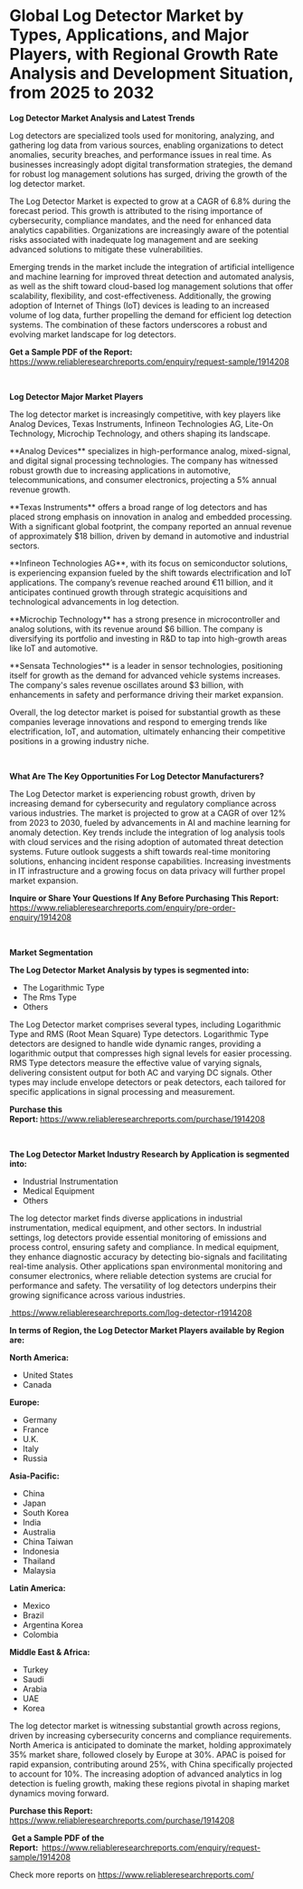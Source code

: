 <p><h1>Global Log Detector Market by Types, Applications, and Major Players, with Regional Growth Rate Analysis and Development Situation, from 2025 to 2032</h1></p><p><strong>Log Detector Market Analysis and Latest Trends</strong></p>
<p><p>Log detectors are specialized tools used for monitoring, analyzing, and gathering log data from various sources, enabling organizations to detect anomalies, security breaches, and performance issues in real time. As businesses increasingly adopt digital transformation strategies, the demand for robust log management solutions has surged, driving the growth of the log detector market.</p><p>The Log Detector Market is expected to grow at a CAGR of 6.8% during the forecast period. This growth is attributed to the rising importance of cybersecurity, compliance mandates, and the need for enhanced data analytics capabilities. Organizations are increasingly aware of the potential risks associated with inadequate log management and are seeking advanced solutions to mitigate these vulnerabilities. </p><p>Emerging trends in the market include the integration of artificial intelligence and machine learning for improved threat detection and automated analysis, as well as the shift toward cloud-based log management solutions that offer scalability, flexibility, and cost-effectiveness. Additionally, the growing adoption of Internet of Things (IoT) devices is leading to an increased volume of log data, further propelling the demand for efficient log detection systems. The combination of these factors underscores a robust and evolving market landscape for log detectors.</p></p>
<p><strong>Get a Sample PDF of the Report:&nbsp;</strong> <a href="https://www.reliableresearchreports.com/enquiry/request-sample/1914208?utm_campaign=2104&utm_medium=2&utm_source=Github&utm_content=ia&utm_term=11022025&utm_id=log-detector">https://www.reliableresearchreports.com/enquiry/request-sample/1914208</a></p>
<p>&nbsp;</p>
<p><strong>Log Detector Major Market Players</strong></p>
<p><p>The log detector market is increasingly competitive, with key players like Analog Devices, Texas Instruments, Infineon Technologies AG, Lite-On Technology, Microchip Technology, and others shaping its landscape. </p><p>**Analog Devices** specializes in high-performance analog, mixed-signal, and digital signal processing technologies. The company has witnessed robust growth due to increasing applications in automotive, telecommunications, and consumer electronics, projecting a 5% annual revenue growth. </p><p>**Texas Instruments** offers a broad range of log detectors and has placed strong emphasis on innovation in analog and embedded processing. With a significant global footprint, the company reported an annual revenue of approximately $18 billion, driven by demand in automotive and industrial sectors.</p><p>**Infineon Technologies AG**, with its focus on semiconductor solutions, is experiencing expansion fueled by the shift towards electrification and IoT applications. The company’s revenue reached around €11 billion, and it anticipates continued growth through strategic acquisitions and technological advancements in log detection.</p><p>**Microchip Technology** has a strong presence in microcontroller and analog solutions, with its revenue around $6 billion. The company is diversifying its portfolio and investing in R&D to tap into high-growth areas like IoT and automotive.</p><p>**Sensata Technologies** is a leader in sensor technologies, positioning itself for growth as the demand for advanced vehicle systems increases. The company's sales revenue oscillates around $3 billion, with enhancements in safety and performance driving their market expansion.</p><p>Overall, the log detector market is poised for substantial growth as these companies leverage innovations and respond to emerging trends like electrification, IoT, and automation, ultimately enhancing their competitive positions in a growing industry niche.</p></p>
<p>&nbsp;</p>
<p><strong>What Are The Key Opportunities For Log Detector Manufacturers?</strong></p>
<p><p>The Log Detector market is experiencing robust growth, driven by increasing demand for cybersecurity and regulatory compliance across various industries. The market is projected to grow at a CAGR of over 12% from 2023 to 2030, fueled by advancements in AI and machine learning for anomaly detection. Key trends include the integration of log analysis tools with cloud services and the rising adoption of automated threat detection systems. Future outlook suggests a shift towards real-time monitoring solutions, enhancing incident response capabilities. Increasing investments in IT infrastructure and a growing focus on data privacy will further propel market expansion.</p></p>
<p><strong>Inquire or Share Your Questions If Any Before Purchasing This Report:</strong> <a href="https://www.reliableresearchreports.com/enquiry/pre-order-enquiry/1914208?utm_campaign=2104&utm_medium=2&utm_source=Github&utm_content=ia&utm_term=11022025&utm_id=log-detector">https://www.reliableresearchreports.com/enquiry/pre-order-enquiry/1914208</a></p>
<p>&nbsp;</p>
<p><strong>Market Segmentation</strong></p>
<p><strong>The Log Detector Market Analysis by types is segmented into:</strong></p>
<p><ul><li>The Logarithmic Type</li><li>The Rms Type</li><li>Others</li></ul></p>
<p><p>The Log Detector market comprises several types, including Logarithmic Type and RMS (Root Mean Square) Type detectors. Logarithmic Type detectors are designed to handle wide dynamic ranges, providing a logarithmic output that compresses high signal levels for easier processing. RMS Type detectors measure the effective value of varying signals, delivering consistent output for both AC and varying DC signals. Other types may include envelope detectors or peak detectors, each tailored for specific applications in signal processing and measurement.</p></p>
<p><strong>Purchase this Report:&nbsp;</strong><a href="https://www.reliableresearchreports.com/purchase/1914208?utm_campaign=2104&utm_medium=2&utm_source=Github&utm_content=ia&utm_term=11022025&utm_id=log-detector">https://www.reliableresearchreports.com/purchase/1914208</a></p>
<p>&nbsp;</p>
<p><strong>The Log Detector Market Industry Research by Application is segmented into:</strong></p>
<p><ul><li>Industrial Instrumentation</li><li>Medical Equipment</li><li>Others</li></ul></p>
<p><p>The log detector market finds diverse applications in industrial instrumentation, medical equipment, and other sectors. In industrial settings, log detectors provide essential monitoring of emissions and process control, ensuring safety and compliance. In medical equipment, they enhance diagnostic accuracy by detecting bio-signals and facilitating real-time analysis. Other applications span environmental monitoring and consumer electronics, where reliable detection systems are crucial for performance and safety. The versatility of log detectors underpins their growing significance across various industries.</p></p>
<p><a href="https://www.reliableresearchreports.com/log-detector-r1914208?utm_campaign=2104&utm_medium=2&utm_source=Github&utm_content=ia&utm_term=11022025&utm_id=log-detector">&nbsp;https://www.reliableresearchreports.com/log-detector-r1914208</a></p>
<p><strong>In terms of Region, the Log Detector Market Players available by Region are:</strong></p>
<p>
    <p> <strong> North America: </strong>
        <ul>
            <li>United States</li>
            <li>Canada</li>
        </ul>
        </p> 
    <p> <strong> Europe: </strong>
        <ul>
            <li>Germany</li>
            <li>France</li>
            <li>U.K.</li>
            <li>Italy</li>
            <li>Russia</li>
        </ul>
        </p> 
    <p> <strong> Asia-Pacific: </strong>
        <ul>
            <li>China</li>
            <li>Japan</li>
            <li>South Korea</li>
            <li>India</li>
            <li>Australia</li>
            <li>China Taiwan</li>
            <li>Indonesia</li>
            <li>Thailand</li>
            <li>Malaysia</li>
        </ul>
        </p> 
    <p> <strong> Latin America: </strong>
        <ul>
            <li>Mexico</li>
            <li>Brazil</li>
            <li>Argentina Korea</li>
            <li>Colombia</li>
        </ul>
        </p> 
    <p> <strong> Middle East & Africa: </strong>
        <ul>
            <li>Turkey</li>
            <li>Saudi</li>
            <li>Arabia</li>
            <li>UAE</li>
            <li>Korea</li>
        </ul>
    </p>
    </p>
<p><p>The log detector market is witnessing substantial growth across regions, driven by increasing cybersecurity concerns and compliance requirements. North America is anticipated to dominate the market, holding approximately 35% market share, followed closely by Europe at 30%. APAC is poised for rapid expansion, contributing around 25%, with China specifically projected to account for 10%. The increasing adoption of advanced analytics in log detection is fueling growth, making these regions pivotal in shaping market dynamics moving forward.</p></p>
<p><strong>Purchase this Report: </strong><a href="https://www.reliableresearchreports.com/purchase/1914208?utm_campaign=2104&utm_medium=2&utm_source=Github&utm_content=ia&utm_term=11022025&utm_id=log-detector">https://www.reliableresearchreports.com/purchase/1914208</a></p>
<p>&nbsp;<strong>Get a Sample PDF of the Report:&nbsp;&nbsp;</strong><a href="https://www.reliableresearchreports.com/enquiry/request-sample/1914208?utm_campaign=2104&utm_medium=2&utm_source=Github&utm_content=ia&utm_term=11022025&utm_id=log-detector">https://www.reliableresearchreports.com/enquiry/request-sample/1914208</a></p>
<p><strong></strong></p>
<p>Check more reports on <a href="https://www.reliableresearchreports.com/?utm_campaign=2104&utm_medium=2&utm_source=Github&utm_content=ia&utm_term=11022025&utm_id=log-detector">https://www.reliableresearchreports.com/</a></p>